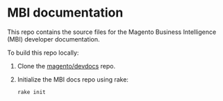 # MBI documentation

This repo contains the source files for the Magento Business Intelligence (MBI) developer documentation.

To build this repo locally:

1. Clone the [magento/devdocs](https://github.com/magento/devdocs) repo.
1. Initialize the MBI docs repo using rake:

   ```shell
   rake init
   ```
